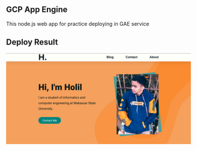 ## GCP App Engine
This node.js web app for practice deploying in GAE service
## Deploy Result
<img src="https://github.com/lil-id/aboutMe/blob/d0892028a0c03bf1924a71307f1192c5154f3670/img_preview.png">
